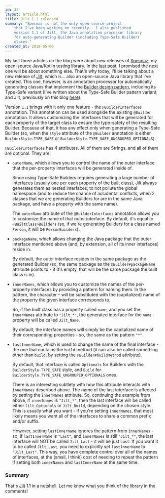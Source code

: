 ```yaml
---
id: 33
layout: article.html
title: Jilt 1.1 released
summary: "Specnaz is not the only open-source project
	that I've been working on recently - I also published
	version 1.1 of Jilt, the Java annotation processor library
	for auto-generating Builder (including Type-Safe Builder)
	clases."
created_at: 2018-05-06
---
```


My last three articles on the blog were about new releases of [Specnaz](https://github.com/skinny85/specnaz), my open-source Java/Kotlin testing library. In the [last post](/specnaz-1_3-released), I promised the next one will be about something else. That's why today, I'll be talking about a new release of [Jilt](https://github.com/skinny85/jilt), which is... also an open-source Java library that I've created. This one, however, is an annotation processor for automatically generating classes that implement the [Builder design pattern](https://en.wikipedia.org/wiki/Builder_pattern#Java), including its Type-Safe variant (I've written about the Type-Safe Builder pattern variant, and Jilt, previously on this blog [here](/type-safe-builder-pattern-in-java-and-the-jilt-library)).

Version `1.1` brings with it only one feature - the `@BuilderInterfaces` annotation. This annotation can be used alongside the existing `@Builder` annotation. It allows customizing the interfaces that will be generated for each property of the target class to ensure the type-safety of the resulting Builder. Because of that, it has any effect only when generating a Type-Safe Builder (so, when the `style` attribute of the `@Builder` annotation is either `BuilderStyle.TYPE_SAFE` or `BuilderStyle.TYPE_SAFE_UNGROUPED_OPTIONALS`).

`@BuilderInterfaces` has 4 attributes. All of them are Strings, and all of them are optional. They are:

*   `outerName`, which allows you to control the name of the outer interface that the per-property interfaces will be generated inside of.
    
    Since using Type-Safe Builders requires generating a large number of interfaces (usually one per each property of the built class), Jilt always generates them as nested interfaces, to not pollute the global namespace (and to reduce the chance of accidental conflicts, when 2 classes that we are generating Builders for are in the same Java package, and have a property with the same name).
    
    The `outerName` attribute of the `@BuilderInterfaces` annotation allows you to customize the name of that outer interface. By default, it's equal to `<BuiltClass>Builders` (so, if we're generating Builders for a class named `Person`, it will be `PersonBuilders`).
    
*   `packageName`, which allows changing the Java package that the outer interface mentioned above (and, by extension, all of its inner interfaces) reside in.
    
    By default, the outer interface resides in the same package as the generated Builder (so, the same package as the `@Builder#packageName` attribute points to - if it's empty, that will be the same package the built class is in).
    
*   `innerNames`, which allows you to customize the names of the per-property interfaces by providing a pattern for naming them. In the pattern, the character `*` will be substituted with the (capitalized) name of the property the given interface corresponds to.
    
    So, if the built class has a property called `name`, and you set the `innerNames` attribute to `"Jilt_*"`, the generated interface for the `name` property will be called `Jilt_Name`.
    
    By default, the interface names will simply be the capitalized name of their corresponding properties - so, the same as the pattern `"*"`.
    
*   `lastInnerName`, which is used to change the name of the final interface - the one that contains the `build` method (it can also be called something other than `build`, by setting the `@Builder#buildMethod` attribute).
    
    By default, that interface is called `Optionals` for Builders with the `BuilderStyle.TYPE_SAFE` style, and `Build` for `BuilderStyle.TYPE_SAFE_UNGROUPED_OPTIONALS` ones.
    
    There is an interesting subtlety with how this attribute interacts with `innerNames` described above. The name of the last interface is affected by setting the `innerNames` attribute. So, continuing the example from above, if `innerNames` is `"Jilt_*"`, then the last interface will be called either `Jilt_Optionals` or `Jilt_Build`, depending on the chosen style. This is usually what you want - if you're setting `innerNames`, that most likely means you want all of the interfaces to share a common prefix and/or suffix.
    
    However, setting `lastInnerName` ignores the pattern from `innerNames` - so, if `lastInnerName` is `"Last"`, and `innerNames` is still `"Jilt_*"`, the last interface will NOT be called `Jilt_Last` - it will be just `Last`. If you want it to be called `Jilt_Last`, you need to explicitly set `lastInnerName` to `"Jilt_Last"`. This way, you have complete control over all of the names of interfaces, at the (small, I think) cost of needing to repeat the pattern if setting both `innerNames` and `lastInnerName` at the same time.

### Summary

That's [Jilt](https://github.com/skinny85/jilt) 1.1 in a nutshell. Let me know what you think of the library in the comments!
